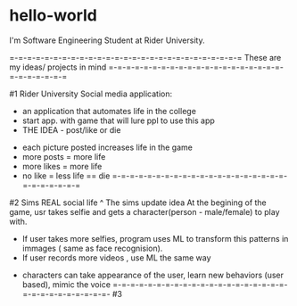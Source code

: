 # hello-world

I'm Software Engineering Student at Rider University. 

=-=-=-=-=-=-=-=-=-=-=-=-=-=-=-=-=-=-=-=-=-=-=-=-=-=-=
These are my ideas/ projects in mind
=-=-=-=-=-=-=-=-=-=-=-=-=-=-=-=-=-=-=-=-=-=-=-=-=-=-=

#1 Rider University Social media application:
- an application that automates life in the college
- start app. with game that will lure ppl to use this app
- THE IDEA - post/like or die
* each picture posted increases life in the game
* more posts = more life
* more likes = more life
* no like = less life == die 
=-=-=-=-=-=-=-=-=-=-=-=-=-=-=-=-=-=-=-=-=-=-=-=-=-=-=

#2 Sims REAL social life
^ The sims update idea
At the begining of the game, usr takes selfie and gets a character(person - male/female) to play with. 
- If user takes more selfies, program uses ML to transform this patterns in immages ( same as face recognision).
- If user records more videos , use ML the same way
* characters can take appearance of the user, learn new behaviors (user based), mimic the voice
=-=-=-=-=-=-=-=-=-=-=-=-=-=-=-=-=-=-=-=-=-=-=-=-=-=-=-=-=-=-
#3 
